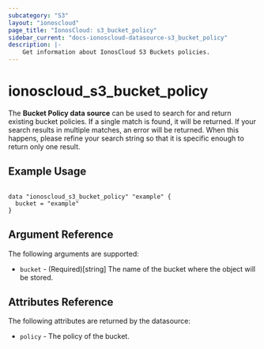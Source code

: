 ```yaml
---
subcategory: "S3"
layout: "ionoscloud"
page_title: "IonosCloud: s3_bucket_policy"
sidebar_current: "docs-ionoscloud-datasource-s3_bucket_policy"
description: |-
    Get information about IonosCloud S3 Buckets policies.
---
```


# ionoscloud_s3_bucket_policy

The **Bucket Policy data source** can be used to search for and return existing bucket policies.
If a single match is found, it will be returned. If your search results in multiple matches, an error will be returned.
When this happens, please refine your search string so that it is specific enough to return only one result.

## Example Usage

```hcl

data "ionoscloud_s3_bucket_policy" "example" {
  bucket = "example"
}

```

## Argument Reference

The following arguments are supported:

- `bucket` - (Required)[string] The name of the bucket where the object will be stored.

## Attributes Reference

The following attributes are returned by the datasource:

- `policy` - The policy of the bucket.